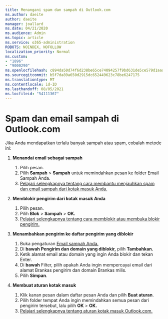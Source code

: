 ```yaml
---
title: Menangani spam dan sampah di Outlook.com
ms.author: daeite
author: daeite
manager: joallard
ms.date: 04/21/2020
ms.audience: Admin
ms.topic: article
ms.service: o365-administration
ROBOTS: NOINDEX, NOFOLLOW
localization_priority: Normal
ms.custom:
- "1896"
- "9000290"
ms.openlocfilehash: c894da50d74f6d238be65ce74094257f9bd631de5ce579d1aaa511292c2523e6
ms.sourcegitcommit: b5f7da89a650d2915dc652449623c78be6247175
ms.translationtype: MT
ms.contentlocale: id-ID
ms.lasthandoff: 08/05/2021
ms.locfileid: "54111367"
---
```

# <a name="spam-and-junk-email-in-outlookcom"></a>Spam dan email sampah di Outlook.com

Jika Anda mendapatkan terlalu banyak sampah atau spam, cobalah metode ini:

1. **Menandai email sebagai sampah**
    1. Pilih pesan.
    1. Pilih **Sampah**  >  **Sampah** untuk memindahkan pesan ke folder Email Sampah Anda.
    1. [Pelajari selengkapnya tentang cara membantu menjauhkan spam dan email sampah dari kotak masuk Anda.](https://support.office.com/article/a3ece97b-82f8-4a5e-9ac3-e92fa6427ae4?wt.mc_id=Office_Outlook_com_Alchemy)

1. **Memblokir pengirim dari kotak masuk Anda**
    1. Pilih pesan.
    1. Pilih **Blok**  >  **Sampah**  >  **OK.**
    1. [Pelajari selengkapnya tentang cara memblokir atau membuka blokir pengirim.](https://support.office.com/article/afba1c94-77bb-4f50-8b85-057cf52f4d5e?wt.mc_id=Office_Outlook_com_Alchemy)

1. **Menambahkan pengirim ke daftar pengirim yang diblokir**
    1. Buka pengaturan [Email sampah Anda.](https://outlook.live.com/mail/options/mail/junkEmail/blockedSendersAndDomainsV2)
    1. Di **bawah Pengirim dan domain yang diblokir,** pilih **Tambahkan.**
    1. Ketik alamat email atau domain yang ingin Anda blokir dan tekan Enter.
    1. Di **bawah** Filter, pilih apakah Anda ingin mempercayai email dari alamat Brankas pengirim dan domain Brankas milis.
    1. Pilih **Simpan**.

1. **Membuat aturan kotak masuk**
    1. Klik kanan pesan dalam daftar pesan Anda dan pilih **Buat aturan**.
    1. Pilih folder tempat Anda ingin memindahkan semua pesan dari pengirim tersebut, lalu pilih **OK**  >  **OK.**
    1. [Pelajari selengkapnya tentang aturan kotak masuk Outlook.com.](https://support.office.com/article/4b094371-a5d7-49bd-8b1b-4e4896a7cc5d?wt.mc_id=Office_Outlook_com_Alchemy)

